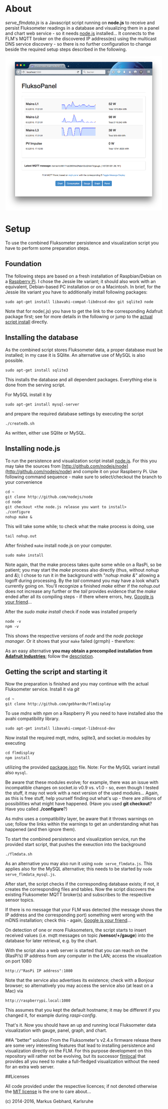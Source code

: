# About

*serve_flmdata.js* is a Javascript script running on **node.js** to receive and persist Fluksometer readings in a database and visualizing them in a panel and chart web service - so it needs [node.js](http://nodejs.org) installed...
It connects to the FLM's MQTT broker on the discovered IP address(es) using the multicast DNS service discovery - so there is no further configuration to change beside the required setup steps described in the following.

<img src="fluksopanel.png" width=500>

# Setup

To use the combined Fluksometer persistence and visualization script you have to perform some preparation steps. 

## Foundation

The following steps are based on a fresh installation of Raspbian/Debian on a [Raspberry Pi](http://www.raspberrypi.org/downloads). I chose the Jessie lite variant; it should also work with an equivalent, Debian-based PC installation or on a Macintosh. 
In brief, for the Jessie lite variant you have to additionally install following packages:

    sudo apt-get install libavahi-compat-libdnssd-dev git sqlite3 node
    
Note that for node(.js) you have to get the link to the corresponding Adafruit package first; see for more details in the following or jump to the [actual script install](#getting-the-script-and-starting-it) directly.

## Installing the database

As the combined script stores Fluksometer data, a proper database must be installed; in my case it is SQlite. An alternative use of MySQL is also possible.

	sudo apt-get install sqlite3

This installs the database and all dependent packages. Everything else is done from the serving script.

For MySQL install it by

    sudo apt-get install mysql-server
    
and prepare the required database settings by executing the script

    ./createdb.sh
    
As written, either use SQlite or MySQL. 

## Installing node.js

To run the persistence and visualization script install [node.js](http://nodejs.org). For this you may take the sources from [http://github.com/nodejs/node](http://github.com/nodejs/node) and compile it on your Raspberry Pi. Use following command sequence - make sure to select/checkout the branch to your convenience

	cd ~
	git clone http://github.com/nodejs/node
	cd node
	git checkout <the node.js release you want to install>
	./configure
	nohup make &
	
This will take some while; to check what the make process is doing, use
	
	tail nohup.out
	
After finished `make` install node.js on your computer.
	
	sudo make install

Note again, that the make process takes quite some while on a RasPi, so be patient; you may start the *make* process also directly (thus, without *nohup* and *&*); I chose to run it in the background with "*nohup make &*" allowing a logoff during processing. By the *tail* command you may have a look what’s currently going on. You'll recognize a finished *make* either if the *nohup.out* does not increase any further or the *tail* provides evidence that the *make* ended after all its compiling steps - if there where errors, hey, [Google is your friend](http://www.giyf.com)...
 
After the *sudo make install* check if node was installed properly 

	node -v
	npm -v

This shows the respective versions of *node* and the *node package manager*. Or it shows that your `make` failed (grmph) - therefore:

As an easy alternative **you may obtain a precompiled installation from [Adafruit Industries](https://www.adafruit.com/)**; follow the [description](https://learn.adafruit.com/node-embedded-development/installing-node-dot-js).

## Getting the script and starting it

Now the preparation is finished and you may continue with the actual Fluksometer service. Install it via *git*

	cd ~
	git clone http://github.com/gebhardm/flmdisplay

To use *mdns* with *npm* on a Raspberry Pi you need to have installed also the avahi compatibility library.

	sudo apt-get install libavahi-compat-libdnssd-dev

Now install the required mqtt, mdns, sqlite3, and socket.io modules by executing 

	cd flmdisplay
    npm install
    
utilizing the provided [package.json](package.json) file. Note: For the MySQL variant install also `mysql`.

Be aware that these modules evolve; for example, there was an issue with incompatible changes on socket.io v0.9 vs. v1.0 - so, even though I tested the stuff, it may not work with a next version of the used modules... Again, as this is free stuff, help yourself finding out what's up - there are zillions of possibilities what might have happened. (Have you used **git checkout**? Have you called **./configure**?)

As *mdns* uses a compatibility layer, be aware that it throws warnings on use; follow the links within the warnings to get an understanding what has happened (and then ignore them). 

To start the combined persistence and visualization service, run the provided start script, that pushes the exeuction into the background

	./flmdata.sh

As an alternative you may also run it using `node serve_flmdata.js`. This applies also for the MySQL alternative; this needs to be started by `node serve_flmdata_mysql.js`.

After start, the script checks if the corresponding database exists; if not, it creates the corresponding files and tables. Now the script discovers the existing Fluksometer MQTT broker(s) and subscribes to the respective sensor topics.

If there is no message that your FLM was detected (the message shows the IP address and the corresponding port) something went wrong with the mDNS installation; check this - again, [Google is your friend](http://www.giyf.com)...

On detection of one or more Fluksometers, the script starts to insert received values (i.e. mqtt messages on topic **/sensor/+/gauge**) into the database for later retrieval, e.g. by the chart. 

With the script also a web server is started that you can reach on the (RasPi’s) IP address from any computer in the LAN; access the visualization on port 1080

	http://"RasPi IP address":1080

Note that the service also advertises its existence; check with a Bonjour browser; so alternatively you may access the service also (at least on a Mac) via

	http://raspberrypi.local:1080

This assumes that you kept the default hostname; it may be different if you changed it, for example during *raspi-config*.

That's it. Now you should have an up and running local Fluksometer data visualization with gauge, panel, graph, and chart.

##A "better" solution
From the Fluksometer's v2.4.x firmware release there are some very interesting features that lead to installing persistence and visualization directly on the FLM. For this purpose development on this repository will rather not be evolving, but its successor [flmlocal](http://github.com/gebhardm/flmlocal) that provides all you need to make a full-fledged visualization without the need for an extra web server.

##Licenses

All code provided under the respective licences; if not denoted otherwise the [MIT license](http://opensource.org/licenses/MIT) is the one to care about...

(c) 2014-2016, Markus Gebhard, Karlsruhe